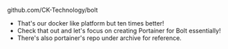 github.com/CK-Technology/bolt 

- That's our docker like platform but ten times better!
- Check that out and let's focus on creating Portainer for Bolt essentially!
- There's also portainer's repo under archive for reference. 

